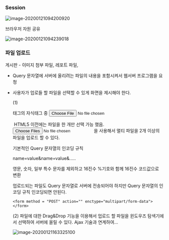 ### Session

![image-20200121094200920](C:\Users\student\AppData\Roaming\Typora\typora-user-images\image-20200121094200920.png)

브라우저 자원 공유

![image-20200121094239018](C:\Users\student\AppData\Roaming\Typora\typora-user-images\image-20200121094239018.png)



### 파일 업로드

게시판 - 이미지 첨부 파일, 레포트 파일,

- Query 문자열에 서버에 올리려는 파일의 내용을 포함시켜서 웹서버 프로그램을 요청

- 사용자가 업로들 할 파일을 선택할 수 있게 화면을 제시해야 한다.

  (1) <form> 태그의 자식태그 중 <input type="file">

  ​     HTML5 이전에는 파일을 한 개만 선택 가능 했음. <input type = "file" multiple> 을 사용해서 멀티 파일을 2개 이상의 파일을 업로드 할 수 있다.

  

  기본적인 Query 문자열의 인코딩 규칙

  name=value&name=value&.....

  영문, 숫자, 일부 특수 문자를 제외하고 16진수 %기호와 함께 16진수 코드값으로 변환

  업로드되는 파일도 Query 문자열로 서버에 전송되어야 하지만  Query 문자열의 인코딩 규칙 인코딩되면 안된다.

  ```
  <form method = "POST" action="" enctype="multipart/form-data"></form>
  
  ```


  

  

  (2) 파일에 대한 Drag&Drop 기능을 이용해서 업로드 할 파일을 윈도우즈 탐색기에서 선택하여 서버에 올릴 수 있다. Ajax 기술과 연계하여...

  ![image-20200121163325100](C:\Users\student\AppData\Roaming\Typora\typora-user-images\image-20200121163325100.png)


